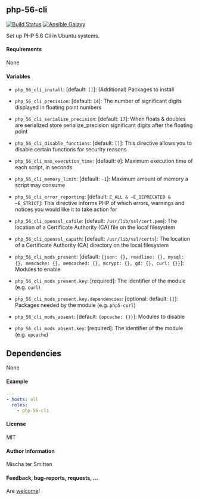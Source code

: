 ## php-56-cli 

[![Build Status](https://travis-ci.org/Oefenweb/ansible-php-56-cli.svg?branch=master)](https://travis-ci.org/Oefenweb/ansible-php-56-cli) [![Ansible Galaxy](http://img.shields.io/badge/ansible--galaxy-php--56--cli-blue.svg)](https://galaxy.ansible.com/list#/roles/4437)

Set up PHP 5.6 Cli in Ubuntu systems.

#### Requirements

None

#### Variables

* `php_56_cli_install`: [default: `[]`]: (Additional) Packages to install

* `php_56_cli_precision`: [default: `14`]: The number of significant digits displayed in floating point numbers
* `php_56_cli_serialize_precision`: [default: `17`]: When floats & doubles are serialized store serialize_precision significant digits after the floating point
* `php_56_cli_disable_functions`: [default: `[]`]: This directive allows you to disable certain functions for security reasons
* `php_56_cli_max_execution_time`: [default: `0`]: Maximum execution time of each script, in seconds
* `php_56_cli_memory_limit`: [default: `-1`]: Maximum amount of memory a script may consume
* `php_56_cli_error_reporting`: [default: `E_ALL & ~E_DEPRECATED & ~E_STRICT`]: This directive informs PHP of which errors, warnings and notices you would like it to take action for
* `php_56_cli_openssl_cafile`: [default: `/usr/lib/ssl/cert.pem`]: The location of a Certificate Authority (CA) file on the local filesystem
* `php_56_cli_openssl_capath`: [default: `/usr/lib/ssl/certs`]: The location of a Certificate Authority (CA) directory on the local filesystem

* `php_56_cli_mods_present`: [default: `{json: {}, readline: {}, mysql: {}, memcache: {}, memcached: {}, mcrypt: {}, gd: {}, curl: {}}`]: Modules to enable
* `php_56_cli_mods_present.key`: [required]: The identifier of the module (e.g. `curl`)
* `php_56_cli_mods_present.key.dependencies`: [optional: default: `[]`]: Packages needed by the module (e.g. `php5-curl`)

* `php_56_cli_mods_absent`: [default: `{opcache: {}}`]: Modules to disable
* `php_56_cli_mods_absent.key`: [required]: The identifier of the module (e.g. `opcache`)

## Dependencies

None

#### Example

```yaml
---
- hosts: all
  roles:
    - php-56-cli
```

#### License

MIT

#### Author Information

Mischa ter Smitten

#### Feedback, bug-reports, requests, ...

Are [welcome](https://github.com/Oefenweb/ansible-php-56-cli/issues)!
